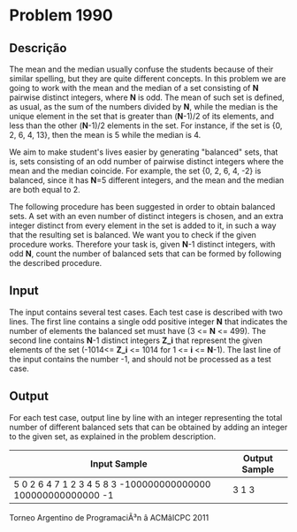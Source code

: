 # Problem 1990

Descrição
----------

The mean and the median usually confuse the students because of their similar spelling, but they are quite different concepts. In this problem we are going to work with the mean and the median of a set consisting of **N** pairwise distinct integers, where **N** is odd. The mean of such set is defined, as usual, as the sum of the numbers divided by **N**, while the median is the unique element in the set that is greater than (**N**-1)/2 of its elements, and less than the other (**N**-1)/2 elements in the set. For instance, if the set is {0, 2, 6, 4, 13}, then the mean is 5 while the median is 4.

We aim to make student's lives easier by generating "balanced" sets, that is, sets consisting of an odd number of pairwise distinct integers where the mean and the median coincide. For example, the set {0, 2, 6, 4, -2} is balanced, since it has **N**=5 different integers, and the mean and the median are both equal to 2.

The following procedure has been suggested in order to obtain balanced sets. A set with an even number of distinct integers is chosen, and an extra integer distinct from every element in the set is added to it, in such a way that the resulting set is balanced. We want you to check if the given procedure works. Therefore your task is, given **N**-1 distinct integers, with odd **N**, count the number of balanced sets that can be formed by following the described procedure.

Input
-----

The input contains several test cases. Each test case is described with two lines. The first line contains a single odd positive integer **N** that indicates the number of elements the balanced set must have (3 <= **N** <= 499). The second line contains **N**-1 distinct integers **Z\_i** that represent the given elements of the set (-1014<= **Z\_i** <= 1014 for 1 <= **i** <= **N**-1). The last line of the input contains the number -1, and should not be processed as a test case.

Output
------

For each test case, output line by line with an integer representing the total number of different balanced sets that can be obtained by adding an integer to the given set, as explained in the problem description.


| Input Sample | Output Sample |
| --- | --- |
| 5 0 2 6 4 7 1 2 3 4 5 8 3 -100000000000000 100000000000000 -1 | 3 1 3 |

Torneo Argentino de ProgramaciÃ³n â ACMâICPC 2011

